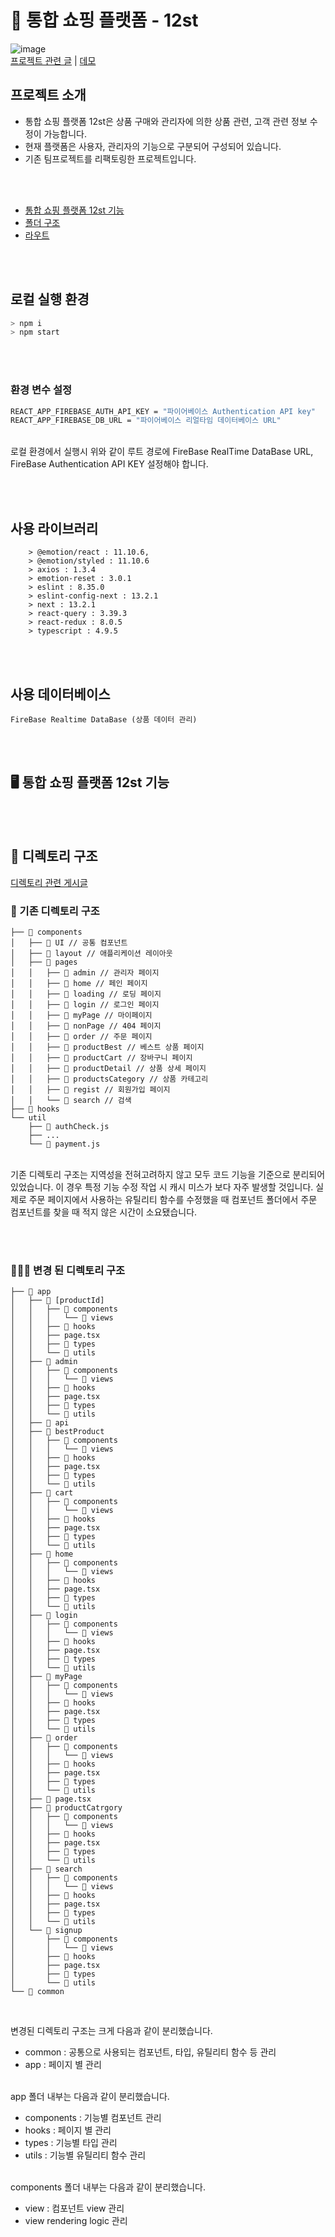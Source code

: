 # 🛒 통합 쇼핑 플랫폼 - 12st

![image](https://user-images.githubusercontent.com/85052351/221122573-e3dda24c-71e0-411f-908a-a9ac71a3772d.png)
<br/>
[프로젝트 관련 글](https://nicehyun12.tistory.com/search/12st) | [데모]()

## 프로젝트 소개

- 통합 쇼핑 플랫폼 12st은 상품 구매와 관리자에 의한 상품 관련, 고객 관련 정보 수정이 가능합니다.
- 현재 플랫폼은 사용자, 관리자의 기능으로 구분되어 구성되어 있습니다.
- 기존 팀프로젝트를 리팩토링한 프로젝트입니다.

<br/><br/>

- [통합 쇼핑 플랫폼 12st 기능](#function)
- [폴더 구조](#folder)
- [라우트](#route)

<br/><br/>

## <span id="localEnvironment">로컬 실행 환경</span>

```bash
> npm i
> npm start
```

<br/><br/>

### 환경 변수 설정

```bash
REACT_APP_FIREBASE_AUTH_API_KEY = "파이어베이스 Authentication API key"
REACT_APP_FIREBASE_DB_URL = "파이어베이스 리얼타임 데이터베이스 URL"
```

<br/>
로컬 환경에서 실행시 위와 같이 루트 경로에 FireBase RealTime DataBase URL, FireBase Authentication API KEY 설정해야 합니다.

<br/><br/>

## 사용 라이브러리

```plaintext
    > @emotion/react : 11.10.6,
    > @emotion/styled : 11.10.6
    > axios : 1.3.4
    > emotion-reset : 3.0.1
    > eslint : 8.35.0
    > eslint-config-next : 13.2.1
    > next : 13.2.1
    > react-query : 3.39.3
    > react-redux : 8.0.5
    > typescript : 4.9.5
```

<br/><br/>

## 사용 데이터베이스

```plaintext
FireBase Realtime DataBase (상품 데이터 관리)
```

<br/><br/>

## 🖥️ <span id="function">통합 쇼핑 플랫폼 12st 기능</span>

<br/><br/>

## <span id="folder">📂 디렉토리 구조</span><br/>

[디렉토리 관련 게시글](https://nicehyun12.tistory.com/153)

### 💩 기존 디렉토리 구조

```plaintext
├── 📁 components
│   ├── 📁 UI // 공통 컴포넌트
│   ├── 📁 layout // 애플리케이션 레이아웃
│   ├── 📁 pages
│   │   ├── 📁 admin // 관리자 페이지
│   │   ├── 📁 home // 페인 페이지
│   │   ├── 📁 loading // 로딩 페이지
│   │   ├── 📁 login // 로그인 페이지
│   │   ├── 📁 myPage // 마이페이지
│   │   ├── 📁 nonPage // 404 페이지
│   │   ├── 📁 order // 주문 페이지
│   │   ├── 📁 productBest // 베스트 상품 페이지
│   │   ├── 📁 productCart // 장바구니 페이지
│   │   ├── 📁 productDetail // 상품 상세 페이지
│   │   ├── 📁 productsCategory // 상품 카테고리
│   │   ├── 📁 regist // 회원가입 페이지
│   │   └── 📁 search // 검색
├── 📁 hooks
└── util
    ├── 📁 authCheck.js
    ├── ...
    └── 📁 payment.js
```

<br/>
기존 디렉토리 구조는 지역성을 전혀고려하지 않고 모두 코드 기능을 기준으로 분리되어 있었습니다. 이 경우 특정 기능 수정 작업 시 캐시 미스가 보다 자주 발생할 것입니다. 실제로 주문 페이지에서 사용하는 유틸리티 함수를 수정했을 때 컴포넌트 폴더에서 주문 컴포넌트를 찾을 때 적지 않은 시간이 소요됐습니다.

<br/><br/>

### 👨🏻‍🔧 변경 된 디렉토리 구조

```plaintext
├── 📁 app
│   ├── 📁 [productId]
│   │   ├── 📁 components
│   │   │   └── 📁 views
│   │   ├── 📁 hooks
│   │   ├── page.tsx
│   │   ├── 📁 types
│   │   └── 📁 utils
│   ├── 📁 admin
│   │   ├── 📁 components
│   │   │   └── 📁 views
│   │   ├── 📁 hooks
│   │   ├── page.tsx
│   │   ├── 📁 types
│   │   └── 📁 utils
│   ├── 📁 api
│   ├── 📁 bestProduct
│   │   ├── 📁 components
│   │   │   └── 📁 views
│   │   ├── 📁 hooks
│   │   ├── page.tsx
│   │   ├── 📁 types
│   │   └── 📁 utils
│   ├── 📁 cart
│   │   ├── 📁 components
│   │   │   └── 📁 views
│   │   ├── 📁 hooks
│   │   ├── page.tsx
│   │   ├── 📁 types
│   │   └── 📁 utils
│   ├── 📁 home
│   │   ├── 📁 components
│   │   │   └── 📁 views
│   │   ├── 📁 hooks
│   │   ├── page.tsx
│   │   ├── 📁 types
│   │   └── 📁 utils
│   ├── 📁 login
│   │   ├── 📁 components
│   │   │   └── 📁 views
│   │   ├── 📁 hooks
│   │   ├── page.tsx
│   │   ├── 📁 types
│   │   └── 📁 utils
│   ├── 📁 myPage
│   │   ├── 📁 components
│   │   │   └── 📁 views
│   │   ├── 📁 hooks
│   │   ├── page.tsx
│   │   ├── 📁 types
│   │   └── 📁 utils
│   ├── 📁 order
│   │   ├── 📁 components
│   │   │   └── 📁 views
│   │   ├── 📁 hooks
│   │   ├── page.tsx
│   │   ├── 📁 types
│   │   └── 📁 utils
│   ├── 📁 page.tsx
│   ├── 📁 productCatrgory
│   │   ├── 📁 components
│   │   │   └── 📁 views
│   │   ├── 📁 hooks
│   │   ├── page.tsx
│   │   ├── 📁 types
│   │   └── 📁 utils
│   ├── 📁 search
│   │   ├── 📁 components
│   │   │   └── 📁 views
│   │   ├── 📁 hooks
│   │   ├── page.tsx
│   │   ├── 📁 types
│   │   └── 📁 utils
│   └── 📁 signup
│       ├── 📁 components
│       │   └── 📁 views
│       ├── 📁 hooks
│       ├── page.tsx
│       ├── 📁 types
│       └── 📁 utils
└── 📁 common
```

<br/>

변경된 디렉토리 구조는 크게 다음과 같이 분리했습니다.<br/>

- common : 공통으로 사용되는 컴포넌트, 타입, 유틸리티 함수 등 관리
- app : 페이지 별 관리
  <br/><br/>

app 폴더 내부는 다음과 같이 분리했습니다.<br/>

- components : 기능별 컴포넌트 관리
- hooks : 페이지 별 관리
- types : 기능별 타입 관리
- utils : 기능별 유틸리티 함수 관리
  <br/><br/>

components 폴더 내부는 다음과 같이 분리했습니다.<br/>

- view : 컴포넌트 view 관리
- view rendering logic 관리
  <br/><br/>
